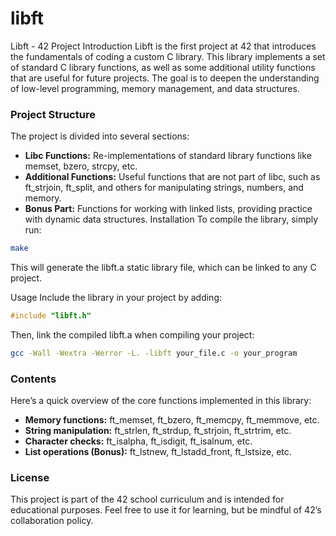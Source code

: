 # libft
Libft - 42 Project
Introduction
Libft is the first project at 42 that introduces the fundamentals of coding a custom C library. This library implements a set of standard C library functions, as well as some additional utility functions that are useful for future projects. The goal is to deepen the understanding of low-level programming, memory management, and data structures.

### Project Structure
The project is divided into several sections:

* **Libc Functions:** Re-implementations of standard library functions like memset, bzero, strcpy, etc.
* **Additional Functions:** Useful functions that are not part of libc, such as ft_strjoin, ft_split, and others for manipulating strings, numbers, and memory.
* **Bonus Part:** Functions for working with linked lists, providing practice with dynamic data structures.
Installation
To compile the library, simply run:

```bash
make
```
This will generate the libft.a static library file, which can be linked to any C project.

Usage
Include the library in your project by adding:

```c
#include "libft.h"
```
Then, link the compiled libft.a when compiling your project:

```bash
gcc -Wall -Wextra -Werror -L. -libft your_file.c -o your_program
```

### Contents
Here’s a quick overview of the core functions implemented in this library:

* **Memory functions:** ft_memset, ft_bzero, ft_memcpy, ft_memmove, etc.
* **String manipulation:** ft_strlen, ft_strdup, ft_strjoin, ft_strtrim, etc.
* **Character checks:** ft_isalpha, ft_isdigit, ft_isalnum, etc.
* **List operations (Bonus):** ft_lstnew, ft_lstadd_front, ft_lstsize, etc.

### License
This project is part of the 42 school curriculum and is intended for educational purposes. Feel free to use it for learning, but be mindful of 42’s collaboration policy.

